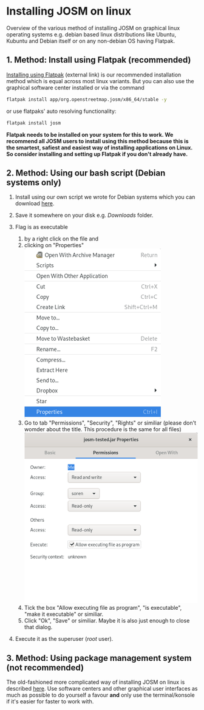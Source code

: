 # Installing JOSM on linux

Overview of the various method of installing JOSM on graphical linux operating systems e.g. debian based linux distributions like Ubuntu, Kubuntu and Debian itself or on any non-debian OS having Flatpak.

## 1. Method: Install using Flatpak (recommended)

[Installing using Flatpak](https://flathub.org/apps/details/org.openstreetmap.josm) (external link) is our recommended installation method which is equal across most linux variants. But you can also use the graphical software center installed or via the command

```bash
flatpak install app/org.openstreetmap.josm/x86_64/stable -y
```

or use flatpaks' auto resolving functionality:

```bash
flatpak install josm
```

**Flatpak needs to be installed on your system for this to work. We recommend all JOSM users to install using this method because this is the smartest, safiest and easiest way of installing applications on Linux. So consider installing and setting up Flatpak if you don't already have.**

## 2. Method: Using our bash script (Debian systems only)

1. Install using our own script we wrote for Debian systems which you can download [here](./installJOSM.sh).
2. Save it somewhere on your disk e.g. *Downloads* folder.
3. Flag is as executable
   1. by a right click on the file and
   2. clicking on "Properties"
        ![out](./contextmenu-properties/out.png)
   3. Go to tab "Permissions", "Security", "Rights" or similiar (please don't womder about the title. This procedure is the same for all files)
        ![](./properties-permissions/out.png)
   4. Tick the box "Allow executing file as program", "is executable", "make it executable" or similiar.
   5. Click "Ok", "Save" or similiar. Maybe it is also just enough to close that dialog.

4. Execute it as the superuser (*root* user).

## 3. Method: Using package management system (not recommended)

The old-fashioned more complicated way of installing JOSM on linux is described [here](./linux-console.md). Use software centers and other graphical user interfaces as much as possible to do yourself a favour **and** only use the terminal/konsole if it's easier for faster to work with.
